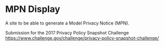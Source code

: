 # MPN Display

A site to be able to generate a Model Privacy Notice (MPN).

Submission for the 2017 Privacy Policy Snapshot Challenge
https://www.challenge.gov/challenge/privacy-policy-snapshot-challenge/
